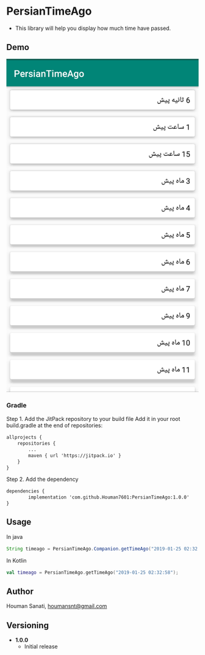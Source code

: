 # PersianTimeAgo 

* This library will help you display how much time have passed.

## Demo

 ![logo](https://github.com/Houman7601/PersianTimeAgo/blob/master/image/p1.jpg)

### Gradle

Step 1. Add the JitPack repository to your build file
Add it in your root build.gradle at the end of repositories:

	allprojects {
		repositories {
			...
			maven { url 'https://jitpack.io' }
		}
	}
Step 2. Add the dependency

	dependencies {
	        implementation 'com.github.Houman7601:PersianTimeAgo:1.0.0'
	}
## Usage
In java
```java
String timeago = PersianTimeAgo.Companion.getTimeAgo("2019-01-25 02:32:58");
```
In Kotlin
```kotlin
val timeago = PersianTimeAgo.getTimeAgo("2019-01-25 02:32:58");
```

## Author

Houman Sanati, houmansnt@gmail.com

## Versioning

* **1.0.0**
    * Initial release
